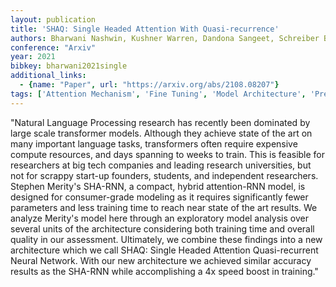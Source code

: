 ```yaml
---
layout: publication
title: 'SHAQ: Single Headed Attention With Quasi-recurrence'
authors: Bharwani Nashwin, Kushner Warren, Dandona Sangeet, Schreiber Ben
conference: "Arxiv"
year: 2021
bibkey: bharwani2021single
additional_links:
  - {name: "Paper", url: "https://arxiv.org/abs/2108.08207"}
tags: ['Attention Mechanism', 'Fine Tuning', 'Model Architecture', 'Pretraining Methods', 'Training Techniques', 'Transformer']
---
```

"Natural Language Processing research has recently been dominated by large scale transformer models. Although they achieve state of the art on many important language tasks, transformers often require expensive compute resources, and days spanning to weeks to train. This is feasible for researchers at big tech companies and leading research universities, but not for scrappy start-up founders, students, and independent researchers. Stephen Merity's SHA-RNN, a compact, hybrid attention-RNN model, is designed for consumer-grade modeling as it requires significantly fewer parameters and less training time to reach near state of the art results. We analyze Merity's model here through an exploratory model analysis over several units of the architecture considering both training time and overall quality in our assessment. Ultimately, we combine these findings into a new architecture which we call SHAQ: Single Headed Attention Quasi-recurrent Neural Network. With our new architecture we achieved similar accuracy results as the SHA-RNN while accomplishing a 4x speed boost in training."
